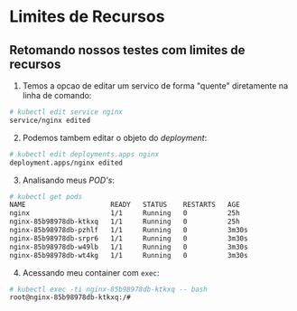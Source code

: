 # Limites de Recursos

## Retomando nossos testes com limites de recursos

1.  Temos a opcao de editar um servico de forma "quente" diretamente na linha de comando:

```bash
# kubectl edit service nginx
service/nginx edited
```

2.  Podemos tambem editar o objeto do *deployment*:

```bash
# kubectl edit deployments.apps nginx
deployment.apps/nginx edited
```

3.  Analisando meus *POD's*:

```bash
# kubectl get pods
NAME                     READY   STATUS    RESTARTS   AGE  
nginx                    1/1     Running   0          25h  
nginx-85b98978db-ktkxq   1/1     Running   0          25h  
nginx-85b98978db-pzhlf   1/1     Running   0          3m30s
nginx-85b98978db-srpr6   1/1     Running   0          3m30s
nginx-85b98978db-w49lb   1/1     Running   0          3m30s
nginx-85b98978db-wt4kg   1/1     Running   0          3m30s
```

4.  Acessando meu container com `exec`:

```bash
# kubectl exec -ti nginx-85b98978db-ktkxq -- bash
root@nginx-85b98978db-ktkxq:/#
```

